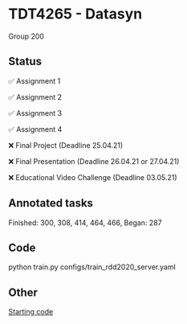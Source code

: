 # TDT4265 - Datasyn

Group 200

## Status
:white_check_mark:  Assignment 1

:white_check_mark:  Assignment 2

:white_check_mark:  Assignment 3

:white_check_mark:  Assignment 4

:x:  Final Project  (Deadline 25.04.21)

:x:  Final Presentation (Deadline 26.04.21 or 27.04.21)

:x: Educational Video Challenge (Deadline 03.05.21)

## Annotated tasks
Finished: 300, 308, 414, 464, 466, 
Began: 287

## Code

python train.py  configs/train_rdd2020_server.yaml 


## Other
[Starting code](https://github.com/hukkelas/TDT4265-StarterCode)
